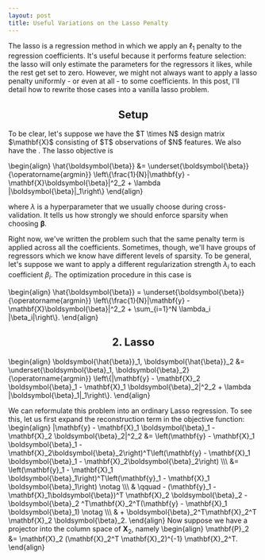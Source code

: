 ```yaml
---
layout: post
title: Useful Variations on the Lasso Penalty
---
```


The lasso is a regression method in which we apply an $\ell_1$ penalty to the regression coefficients. It's useful because it performs feature selection: the lasso will only estimate the parameters for the regressors it likes, while the rest get set to zero. However, we might not always want to apply a lasso penalty uniformly - or even at all - to some coefficients. In this post, I'll detail how to rewrite those cases into a vanilla lasso problem. 

<h2 align="center">Setup</h2>
To be clear, let's suppose we have the $T \times N$ design matrix $\mathbf{X}$ consisting of $T$ observations of $N$ features. We also have the . The lasso objective is 

\begin{align}
\hat{\boldsymbol{\beta}} &= \underset{\boldsymbol{\beta}}{\operatorname{argmin}} \left\\{\frac{1}{N}|\mathbf{y} - \mathbf{X}\boldsymbol{\beta}|^2_2 + \lambda |\boldsymbol{\beta}|_1\right\\}
\end{align}

where $\lambda$ is a hyperparameter that we usually choose during cross-validation. It tells us how strongly we should enforce sparsity when choosing $\boldsymbol{\beta}$. 

Right now, we've written the problem such that the same penalty term is applied across all the coefficients. Sometimes, though, we'll have groups of regressors which we know have different levels of sparsity. To be general, let's suppose we want to apply a different regularization strength $\lambda_i$ to each coefficient $\beta_i$. The optimization procedure in this case is 

\begin{align}
\hat{\boldsymbol{\beta}} = \underset{\boldsymbol{\beta}}{\operatorname{argmin}} \left\\{\frac{1}{N}|\mathbf{y} - \mathbf{X}\boldsymbol{\beta}|^2_2 + \sum\_{i=1}^N \lambda_i |\beta_i|\right\\}.
\end{align}

<h2 align="center">2. Lasso</h2>

\begin{align}
	\boldsymbol{\hat{\beta}}_1, \boldsymbol{\hat{\beta}}_2 &= \underset{\boldsymbol{\beta}_1, \boldsymbol{\beta}_2}{\operatorname{argmin}} \left\\{|\mathbf{y} - \mathbf{X}_2 \boldsymbol{\beta}_1 - \mathbf{X}_1 \boldsymbol{\beta}_2|^2_2 + \lambda |\boldsymbol{\beta}_1|_1\right\\}.
\end{align}

We can reformulate this problem into an ordinary Lasso regression. To see this, let us first expand the reconstruction term in the objective function:
\begin{align}
	|\mathbf{y} - \mathbf{X}_1 \boldsymbol{\beta}_1 - \mathbf{X}_2 \boldsymbol{\beta}_2|^2_2 &= \left(\mathbf{y} - \mathbf{X}_1 \boldsymbol{\beta}_1 - \mathbf{X}_2\boldsymbol{\beta}_2\right)^T\left(\mathbf{y} - \mathbf{X}_1 \boldsymbol{\beta}_1 - \mathbf{X}_2\boldsymbol{\beta}_2\right) \\\\\\
	&= \left(\mathbf{y}_1 - \mathbf{X}_1 \boldsymbol{\beta}_1\right)^T\left(\mathbf{y}_1 - \mathbf{X}_1 \boldsymbol{\beta}_1\right)  \notag \\\\\\
	& \qquad - (\mathbf{y}_1 - \mathbf{X}_1\boldsymbol{\beta})^T \mathbf{X}_2 \boldsymbol{\beta}_2 -\boldsymbol{\beta}_2 ^T\mathbf{X}_2^T(\mathbf{y} - \mathbf{X}_1 \boldsymbol{\beta}_1) \notag \\\\\\
	& + \boldsymbol{\beta}_2^T\mathbf{X}_2^T \mathbf{X}_2 \boldsymbol{\beta}_2.
\end{align}
Now suppose we have a projector into the column space of $\mathbf{X}_2$, namely 
\begin{align}
	\mathbf{P}_2 &= \mathbf{X}_2 (\mathbf{X}_2^T \mathbf{X}_2)^{-1} \mathbf{X}_2^T.
\end{align}
